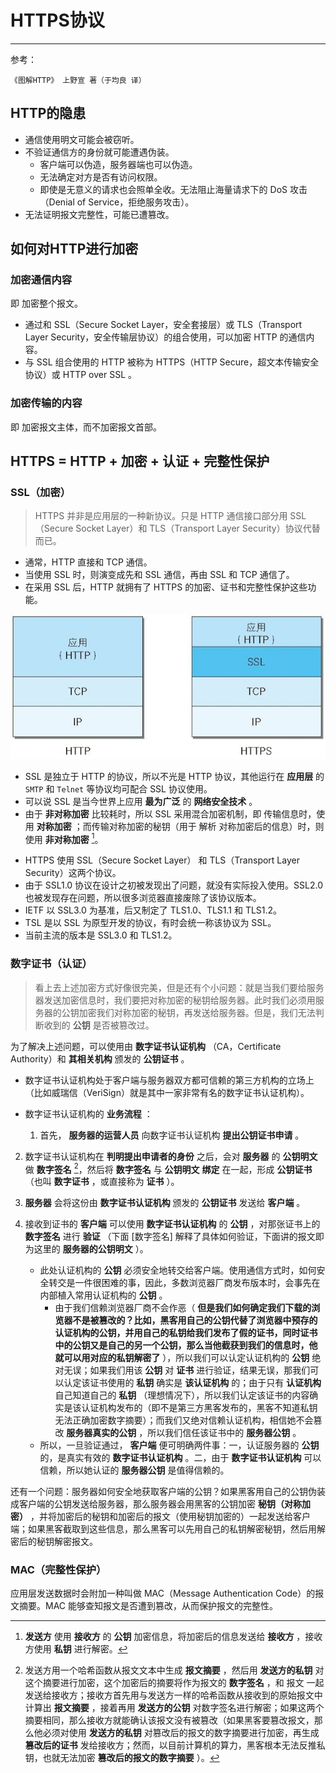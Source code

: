 # HTTPS协议

---

参考：

```
《图解HTTP》 上野宣 著（于均良 译）
```



## HTTP的隐患

- 通信使用明文可能会被窃听。
- 不验证通信方的身份就可能遭遇伪装。
  - 客户端可以伪造，服务器端也可以伪造。
  - 无法确定对方是否有访问权限。
  - 即使是无意义的请求也会照单全收。无法阻止海量请求下的 DoS 攻击（Denial of Service，拒绝服务攻击）。
- 无法证明报文完整性，可能已遭篡改。



## 如何对HTTP进行加密

### 加密通信内容

即 加密整个报文。

- 通过和 SSL（Secure Socket Layer，安全套接层）或 TLS（Transport Layer Security，安全传输层协议）的组合使用，可以加密 HTTP 的通信内容。
- 与 SSL 组合使用的 HTTP 被称为 HTTPS（HTTP Secure，超文本传输安全协议）或 HTTP over SSL 。



### 加密传输的内容

即 加密报文主体，而不加密报文首部。

## HTTPS = HTTP + 加密 + 认证 + 完整性保护

### SSL（加密）

> HTTPS 并非是应用层的一种新协议。只是 HTTP 通信接口部分用 SSL（Secure Socket Layer）和 TLS（Transport Layer Security）协议代替而已。



- 通常，HTTP 直接和 TCP 通信。
- 当使用 SSL 时，则演变成先和 SSL 通信，再由 SSL 和 TCP 通信了。
- 在采用 SSL 后，HTTP 就拥有了 HTTPS 的加密、证书和完整性保护这些功能。

![image-20220228210520683](HTTPS协议/image-20220228210520683.png)

- SSL 是独立于 HTTP 的协议，所以不光是 HTTP 协议，其他运行在 **应用层** 的 `SMTP` 和 `Telnet` 等协议均可配合 SSL 协议使用。
- 可以说 SSL 是当今世界上应用 **最为广泛** 的 **网络安全技术** 。
- 由于 **非对称加密** 比较耗时，所以 SSL 采用混合加密机制，即 传输信息时，使用 **对称加密** ；而传输对称加密的秘钥（用于 解析 对称加密后的信息）时，则使用 **非对称加密** [^非对称加密]。

> [^ 非对称加密 ]: **发送方** 使用 **接收方** 的 **公钥** 加密信息，将加密后的信息发送给 **接收方** ，接收方使用 **私钥** 进行解密。



- HTTPS 使用 SSL（Secure Socket Layer） 和 TLS（Transport Layer Security）这两个协议。
- 由于 SSL1.0 协议在设计之初被发现出了问题，就没有实际投入使用。SSL2.0 也被发现存在问题，所以很多浏览器直接废除了该协议版本。
- IETF 以 SSL3.0 为基准，后又制定了 TLS1.0、TLS1.1 和 TLS1.2。
- TSL 是以 SSL 为原型开发的协议，有时会统一称该协议为 SSL。
- 当前主流的版本是 SSL3.0 和 TLS1.2。



### 数字证书（认证）

> 看上去上述加密方式好像很完美，但是还有个小问题：就是当我们要给服务器发送加密信息时，我们要把对称加密的秘钥给服务器。此时我们必须用服务器的公钥加密我们对称加密的秘钥，再发送给服务器。但是，我们无法判断收到的 **公钥** 是否被篡改过。

为了解决上述问题，可以使用由 **数字证书认证机构** （CA，Certificate Authority）和 **其相关机构** 颁发的 **公钥证书** 。

- 数字证书认证机构处于客户端与服务器双方都可信赖的第三方机构的立场上（比如威瑞信（VeriSign）就是其中一家非常有名的数字证书认证机构）。
- 数字证书认证机构的 **业务流程** ：

  1. 首先， **服务器的运营人员** 向数字证书认证机构 **提出公钥证书申请** 。
2. 数字证书认证机构在 **判明提出申请者的身份** 之后，会对 **服务器** 的 **公钥明文** 做 **数字签名** [^数字签名]，然后将 **数字签名** 与 **公钥明文** **绑定** 在一起，形成 **公钥证书** （也叫 **数字证书** ，或直接称为 **证书** ）。
  3. **服务器** 会将这份由 **数字证书认证机构** 颁发的 **公钥证书** 发送给 **客户端** 。
4. 接收到证书的 **客户端** 可以使用 **数字证书认证机构** 的 **公钥** ，对那张证书上的 **数字签名** 进行 **验证** （下面 [数字签名] 解释了具体如何验证，下面讲的报文即为这里的 **服务器的公钥明文** ）。
  
   - 此处认证机构的 **公钥** 必须安全地转交给客户端。使用通信方式时，如何安全转交是一件很困难的事，因此，多数浏览器厂商发布版本时，会事先在内部植入常用认证机构的 **公钥** 。
     - 由于我们信赖浏览器厂商不会作恶（ **但是我们如何确定我们下载的浏览器不是被篡改的？比如，黑客用自己的公钥代替了浏览器中预存的认证机构的公钥，并用自己的私钥给我们发布了假的证书，同时证书中的公钥又是自己的另一个公钥，那么当他截获到我们的信息时，他就可以用对应的私钥解密了** ），所以我们可以认定认证机构的 **公钥** 绝对无误；如果我们用该 **公钥** 对 **证书** 进行验证，结果无误，那我们可以认定该证书使用的 **私钥** 确实是 **该认证机构** 的；由于只有 **认证机构** 自己知道自己的 **私钥** （理想情况下），所以我们认定该证书的内容确实是该认证机构发布的（即不是第三方黑客发布的，黑客不知道私钥无法正确加密数字摘要）；而我们又绝对信赖认证机构，相信她不会篡改 **服务器真实的公钥** ，所以我们信任该证书中的 **服务器公钥** 。
   - 所以，一旦验证通过， **客户端** 便可明确两件事：一，认证服务器的 **公钥** 的，是真实有效的 **数字证书认证机构** 。二，由于 **数字证书认证机构** 可以信赖，所以她认证的 **服务器公钥** 是值得信赖的。

> [^ 数字签名 ]: 发送方用一个哈希函数从报文文本中生成 **报文摘要** ，然后用 **发送方的私钥** 对这个摘要进行加密，这个加密后的摘要将作为报文的 **数字签名** ，和 报文 一起发送给接收方；接收方首先用与发送方一样的哈希函数从接收到的原始报文中计算出 **报文摘要** ，接着再用 **发送方的公钥** 对数字签名进行解密；如果这两个摘要相同，那么接收方就能确认该报文没有被篡改（如果黑客要篡改报文，那么他必须对使用 **发送方的私钥** 对篡改后的报文的数字摘要进行加密，再生成 **篡改后的证书** 发给接收方；然而，以目前计算机的算力，黑客根本无法反推私钥，也就无法加密 **篡改后的报文的数字摘要** ）。

还有一个问题：服务器如何安全地获取客户端的公钥？如果黑客用自己的公钥伪装成客户端的公钥发送给服务器，那么服务器会用黑客的公钥加密 **秘钥（对称加密）** ，并将加密后的秘钥和加密后的报文（使用秘钥加密的）一起发送给客户端；如果黑客截取到这些信息，那么黑客可以先用自己的私钥解密秘钥，然后用解密后的秘钥解密报文。

### MAC（完整性保护）

应用层发送数据时会附加一种叫做 MAC（Message Authentication Code）的报文摘要。MAC 能够查知报文是否遭到篡改，从而保护报文的完整性。